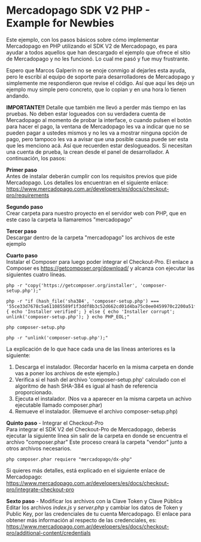 # Mercadopago SDK V2 PHP - Example for Newbies

Este ejemplo, con los pasos básicos sobre cómo implementar Mercadopago en PHP utilizando el SDK V2 de Mercadopago, es para ayudar a todos aquellos que han descargado el ejemplo que ofrece el sitio de Mercadopago y no les funcionó. Lo cual me pasó y fue muy frustrante. 

Espero que Marcos Galperín no se enoje conmigo al dejarles esta ayuda, pero le escribí al equipo de soporte para desarrolladores de Mercadopago y simplemente me respondieron que revise el código. Así que aquí les dejo un ejemplo muy simple pero concreto, que lo copian y en una hora lo tienen andando.

**IMPORTANTE!!** Detalle que también me llevó a perder más tiempo en las pruebas. No deben estar logueados con su verdadera cuenta de Mercadopago al momento de probar la interface, o cuando pulsen el botón para hacer el pago, la ventana de Mercadopago les va a indicar que no se pueden pagar a ustedes mismos y no les va a mostrar ninguna opción de pago, pero tampoco les va a avisar que una posible causa puede ser esta que les menciono acá. Así que recuerden estar deslogueados. Si necesitan una cuenta de prueba, la crean desde el panel de desarrollador.
A continuación, los pasos:

**Primer paso**<br />
Antes de instalar deberán cumplir con los requisitos previos que pide Mercadopago. Los detalles los encuentran en el siguiente enlace:
https://www.mercadopago.com.ar/developers/es/docs/checkout-pro/requirements

**Segundo paso**<br />
Crear carpeta para nuestro proyecto en el servidor web con PHP, que en este caso la carpeta la llamaremos "mercadopago"

**Tercer paso**<br />
Descargar dentro de la carpeta "mercadopago" los archivos de este ejemplo

**Cuarto paso**<br />
Instalar el Composer para luego poder integrar el Checkout-Pro. El enlace a Composer es https://getcomposer.org/download/ y alcanza con ejecutar las siguientes cuatro líneas.
```
php -r "copy('https://getcomposer.org/installer', 'composer-setup.php');"

php -r "if (hash_file('sha384', 'composer-setup.php') === '55ce33d7678c5a611085589f1f3ddf8b3c52d662cd01d4ba75c0ee0459970c2200a51f492d557530c71c15d8dba01eae') { echo 'Installer verified'; } else { echo 'Installer corrupt'; unlink('composer-setup.php'); } echo PHP_EOL;"

php composer-setup.php

php -r "unlink('composer-setup.php');"
```
La explicación de lo que hace cada una de las líneas anteriores es la siguiente:
1) Descarga el instalador. (Recordar hacerlo en la misma carpeta en donde vas a poner los archivos de este ejemplo.)
2) Verifica si el hash del archivo 'composer-setup.php' calculado con el algoritmo de hash SHA-384 es igual al hash de referencia proporcionado.
3) Ejecuta el instalador. (Nos va a aparecer en la misma carpeta un achivo ejecutable llamado composer.phar)
4) Remueve el instalador. (Remueve el archivo composer-setup.php)

**Quinto paso** - Integrar el Checkout-Pro<br />
Para integrar el SDK V2 del Checkout-Pro de Mercadopago, deberás ejecutar la siguiente línea sin salir de la carpeta en donde se encuentra el archivo "composer.phar" Este proceso creará la carpeta "vendor" junto a otros archivos necesarios.
```
php composer.phar requiere "mercadopago/dx-php"
```
Si quieres más detalles, está explicado en el siguiente enlace de Mercadopago:
https://www.mercadopago.com.ar/developers/es/docs/checkout-pro/integrate-checkout-pro

**Sexto paso** - Modificar los archivos con la Clave Token y Clave Pública<br />
Editar los archivos *index.js* y *server.php* y cambiar los datos de Token y Public Key, por las credenciales de tu cuenta Mercadopago. El enlace para obtener más información al respecto de las credenciales, es:<br />
https://www.mercadopago.com.ar/developers/es/docs/checkout-pro/additional-content/credentials
